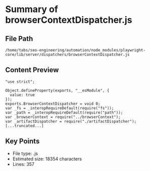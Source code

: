# Summary of browserContextDispatcher.js
  
## File Path
`/home/tabs/seo-engineering/automation/node_modules/playwright-core/lib/server/dispatchers/browserContextDispatcher.js`

## Content Preview
```
"use strict";

Object.defineProperty(exports, "__esModule", {
  value: true
});
exports.BrowserContextDispatcher = void 0;
var _fs = _interopRequireDefault(require("fs"));
var _path = _interopRequireDefault(require("path"));
var _browserContext = require("../browserContext");
var _artifactDispatcher = require("./artifactDispatcher");
[...truncated...]
```

## Key Points
- File type: .js
- Estimated size: 18354 characters
- Lines: 357
